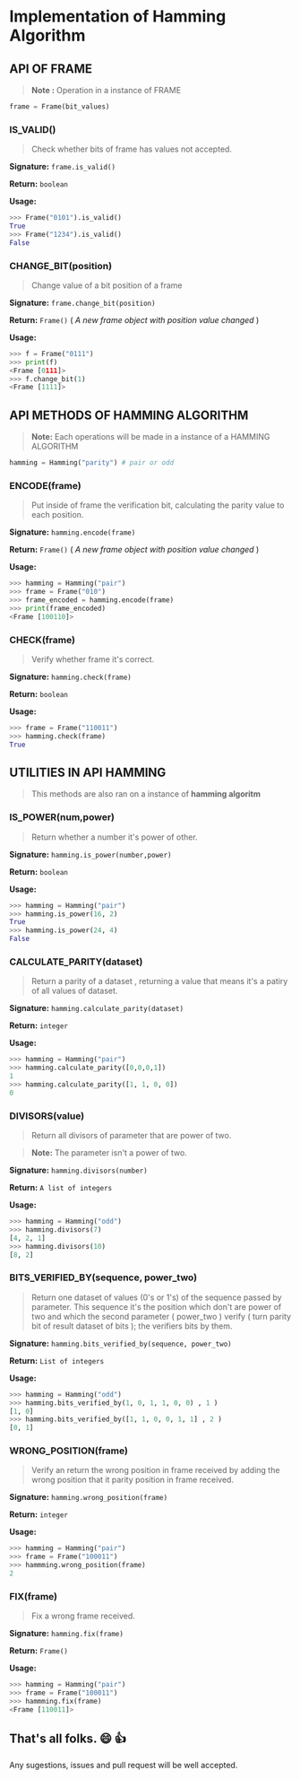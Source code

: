 # Implementation of Hamming Algorithm

## API OF FRAME

> **Note :** Operation in a instance of FRAME

```python
frame = Frame(bit_values)
```

### IS_VALID()

> Check whether bits of frame has values not accepted.

**Signature:** ```frame.is_valid()```

**Return:** ```boolean```

**Usage:**

```python
>>> Frame("0101").is_valid()
True
>>> Frame("1234").is_valid()
False
```

### CHANGE_BIT(position)

> Change value of a bit position of a frame

**Signature:** ```frame.change_bit(position)```

**Return:** ```Frame()``` ( _A new frame object with position value changed_ )

**Usage:**

```python
>>> f = Frame("0111")
>>> print(f)
<Frame [0111]>
>>> f.change_bit(1)
<Frame [1111]>
```

## API METHODS OF HAMMING ALGORITHM

> **Note:** Each operations will be made in a instance of a HAMMING ALGORITHM

```python
hamming = Hamming("parity") # pair or odd
```

### ENCODE(frame)

> Put inside of frame the verification bit, calculating the parity value to each position.

**Signature:** ```hamming.encode(frame)```

**Return:** ```Frame()``` ( _A new frame object with position value changed_ )

**Usage:**

```python
>>> hamming = Hamming("pair")
>>> frame = Frame("010")
>>> frame_encoded = hamming.encode(frame)
>>> print(frame_encoded)
<Frame [100110]>
```

### CHECK(frame)

> Verify whether frame it's correct.

**Signature:** ```hamming.check(frame)```

**Return:** ```boolean```

**Usage:**

```python
>>> frame = Frame("110011")
>>> hamming.check(frame)
True
```

## UTILITIES IN API HAMMING

> This methods are also ran on a instance of **hamming algoritm**

### IS_POWER(num,power)

> Return whether a number it's power of other.

**Signature:** ```hamming.is_power(number,power)```

**Return:** ```boolean```

**Usage:**

```python
>>> hamming = Hamming("pair")
>>> hamming.is_power(16, 2)
True
>>> hamming.is_power(24, 4)
False
```

### CALCULATE_PARITY(dataset)

> Return a parity of a dataset , returning a value that means it's a patiry of all values of dataset.

**Signature:** ```hamming.calculate_parity(dataset)```

**Return:** ```integer```

**Usage:**

```python
>>> hamming = Hamming("pair")
>>> hamming.calculate_parity([0,0,0,1])
1
>>> hamming.calculate_parity([1, 1, 0, 0])
0
```

### DIVISORS(value)

> Return all divisors of parameter that are power of two.

> **Note:** The parameter isn't a power of two.

**Signature:** ```hamming.divisors(number)```

**Return:** ```A list of integers```

**Usage:**

```python
>>> hamming = Hamming("odd")
>>> hamming.divisors(7)
[4, 2, 1]
>>> hamming.divisors(10)
[8, 2]
```

### BITS_VERIFIED_BY(sequence, power_two)

> Return one dataset of values (0's or 1's) of the sequence passed by parameter. This sequence it's the position which don't are power of two and which the second parameter ( power_two ) verify ( turn parity bit of result dataset of bits ); the verifiers bits by them.

**Signature:** ```hamming.bits_verified_by(sequence, power_two)```

**Return:** ```List of integers```

**Usage:**

```python
>>> hamming = Hamming("odd")
>>> hamming.bits_verified_by(1, 0, 1, 1, 0, 0) , 1 )
[1, 0]
>>> hamming.bits_verified_by([1, 1, 0, 0, 1, 1] , 2 )
[0, 1]
```

### WRONG_POSITION(frame)

> Verify an return the wrong position in frame received by adding the wrong position that it parity position in frame received.

**Signature:** ```hamming.wrong_position(frame)```

**Return:** ```integer```

**Usage:**

```python
>>> hamming = Hamming("pair")
>>> frame = Frame("100011")
>>> hammming.wrong_position(frame)
2
```

### FIX(frame)

> Fix a wrong frame received.

**Signature:** ```hamming.fix(frame)```

**Return:** ```Frame()```

**Usage:**

```python
>>> hamming = Hamming("pair")
>>> frame = Frame("100011")
>>> hammming.fix(frame)
<Frame [110011]>
```

## That's all folks. :smile: :+1:
Any sugestions, issues and pull request will be well accepted.